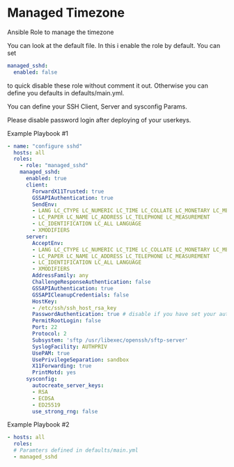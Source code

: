 # Managed Timezone

Ansible Role to manage the timezone

You can look at the default file. In this i enable the role by default. You can set
```yaml
managed_sshd:
  enabled: false
```
to quick disable these role without comment it out. Otherwise you can define you defaults in defaults/main.yml.

You can define your SSH Client, Server and sysconfig Params.

Please disable password login after deploying of your userkeys.

Example Playbook #1
```yaml
- name: "configure sshd"
  hosts: all
  roles:
    - role: "managed_sshd"
    managed_sshd:
      enabled: true
      client:
        ForwardX11Trusted: true
        GSSAPIAuthentication: true
        SendEnv:
        - LANG LC_CTYPE LC_NUMERIC LC_TIME LC_COLLATE LC_MONETARY LC_MESSAGES
        - LC_PAPER LC_NAME LC_ADDRESS LC_TELEPHONE LC_MEASUREMENT
        - LC_IDENTIFICATION LC_ALL LANGUAGE
        - XMODIFIERS
      server:
        AcceptEnv:
        - LANG LC_CTYPE LC_NUMERIC LC_TIME LC_COLLATE LC_MONETARY LC_MESSAGES
        - LC_PAPER LC_NAME LC_ADDRESS LC_TELEPHONE LC_MEASUREMENT
        - LC_IDENTIFICATION LC_ALL LANGUAGE
        - XMODIFIERS
        AddressFamily: any
        ChallengeResponseAuthentication: false
        GSSAPIAuthentication: true
        GSSAPICleanupCredentials: false
        HostKey:
        - /etc/ssh/ssh_host_rsa_key
        PasswordAuthentication: true # disable if you have set your authorized_key
        PermitRootLogin: false
        Port: 22
        Protocol: 2
        Subsystem: 'sftp /usr/libexec/openssh/sftp-server'
        SyslogFacility: AUTHPRIV
        UsePAM: true
        UsePrivilegeSeparation: sandbox
        X11Forwarding: true
        PrintMotd: yes
      sysconfig:
        autocreate_server_keys:
        - RSA
        - ECDSA
        - ED25519
        use_strong_rng: false
```

Example Playbook #2
```yaml
- hosts: all
  roles:
  # Paramters defined in defaults/main.yml
  - managed_sshd
```

